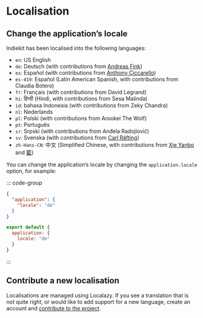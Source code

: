# Localisation

## Change the application’s locale

Indiekit has been localised into the following languages:

- `en`: US English
- `de`: Deutsch (with contributions from [Andreas Fink](https://github.com/AFink))
- `es`: Español (with contributions from [Anthony Ciccarello](https://github.com/aciccarello))
- `es-419`: Español (Latin American Spanish, with contributions from Claudia Botero)
- `fr`: Français (with contributions from David Legrand)
- `hi`: हिन्दी (Hindi, with contributions from Sesa Malinda)
- `id`: bahasa Indonesia (with contributions from Zeky Chandra)
- `nl`: Nederlands
- `pl`: Polski (with contributions from Arookei The Wolf)
- `pt`: Português
- `sr`: Srpski (with contributions from Anđela Radojlović)
- `sv`: Svenska (with contributions from [Carl Räfting](https://github.com/carlrafting))
- `zh-Hans-CN`: 中文 (Simplified Chinese, with contributions from [Xie Yanbo](https://github.com/xyb) and [藍](https://github.com/kwaa))

You can change the application’s locale by changing the `application.locale` option, for example:

::: code-group

```json [JSON]
{
  "application": {
    "locale": "de"
  }
}
```

```js [JavaScript]
export default {
  application: {
    locale: "de"
  }
}
```

:::

## Contribute a new localisation

Localisations are managed using Localazy. If you see a translation that is not quite right, or would like to add support for a new language, create an account and [contribute to the project](https://localazy.com/p/indiekit).
